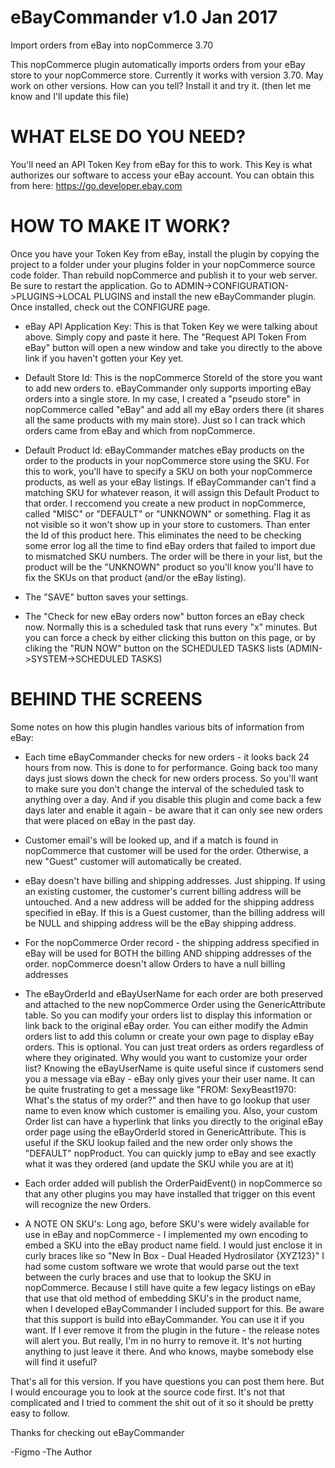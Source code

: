# eBayCommander v1.0 Jan 2017
Import orders from eBay into nopCommerce 3.70

This nopCommerce plugin automatically imports orders from your eBay store to your nopCommerce store.   Currently it works with version 3.70.  May work on other versions.   How can you tell?  Install it and try it.  (then let me know and I'll update this file)

# WHAT ELSE DO YOU NEED?
You'll need an API Token Key from eBay for this to work.  This Key is what authorizes our software to access your eBay account.   You can obtain this from here: https://go.developer.ebay.com   

# HOW TO MAKE IT WORK?
Once you have your Token Key from eBay, install the plugin by copying the project to a folder under your plugins folder in your nopCommerce source code folder.   Than rebuild nopCommerce and publish it to your web server.  Be sure to restart the application.  Go to ADMIN->CONFIGURATION->PLUGINS->LOCAL PLUGINS and install the new eBayCommander plugin.  Once installed, check out the CONFIGURE page.

- eBay API Application Key: This is that Token Key we were talking about above.  Simply copy and paste it here.  The "Request API Token From eBay" button will open a new window and take you directly to the above link if you haven't gotten your Key yet.

- Default Store Id:  This is the nopCommerce StoreId of the store you want to add new orders to.   eBayCommander only supports importing eBay orders into a single store.  In my case, I created a "pseudo store" in nopCommerce called "eBay" and add all my eBay orders there (it shares all the same products with my main store).  Just so I can track which orders came from eBay and which from nopCommerce.

- Default Product Id:  eBayCommander matches eBay products on the order to the products in your nopCommerce store using the SKU.   For this to work, you'll have to specify a SKU on both your nopCommerce products, as well as your eBay listings.   If eBayCommander can't find a matching SKU for whatever reason, it will assign this Default Product to that order.  I reccomend you create a new product in nopCommerce, called "MISC" or "DEFAULT" or "UNKNOWN" or something.   Flag it as not visible so it won't show up in your store to customers.   Than enter the Id of this product here.    This eliminates the need to be checking some error log all the time to find eBay orders that failed to import due to mismatched SKU numbers.   The order will be there in your list, but the product will be the "UNKNOWN" product so you'll know you'll have to fix the SKUs on that product (and/or the eBay listing).

- The "SAVE" button saves your settings.

- The "Check for new eBay orders now" button forces an eBay check now.   Normally this is a scheduled task that runs every "x" minutes.  But you can force a check by either clicking this button on this page, or by cliking the "RUN NOW" button on the SCHEDULED TASKS lists  (ADMIN->SYSTEM->SCHEDULED TASKS)

# BEHIND THE SCREENS

Some notes on how this plugin handles various bits of information from eBay:

* Each time eBayCommander checks for new orders - it looks back 24 hours from now.  This is done to for performance.  Going back too many days just slows down the check for new orders process.   So you'll want to make sure you don't change the interval of the scheduled task to anything over a day.   And if you disable this plugin and come back a few days later and enable it again - be aware that it can only see new orders that were placed on eBay in the past day.

* Customer email's will be looked up, and if a match is found in nopCommerce that customer will be used for the order.  Otherwise, a new "Guest" customer will automatically be created.

* eBay doesn't have billing and shipping addresses.  Just shipping.   If using an existing customer, the customer's current billing address will be untouched.  And a new address will be added for the shipping address specified in eBay.    If this is a Guest customer, than the billing address will be NULL and shipping address will be the eBay shipping address.

* For the nopCommerce Order record - the shipping address specified in eBay will be used for BOTH the billing AND shipping addresses of the order.   nopCommerce doesn't allow Orders to have a null billing addresses

* The eBayOrderId and eBayUserName for each order are both preserved and attached to the new nopCommerce Order using the GenericAttribute table.   So you can modify your orders list to display this information or link back to the original eBay order.  You can either modify the Admin orders list to add this column or create your own page to display eBay orders.  This is optional.  You can just treat orders as orders regardless of where they originated.   Why would you want to customize your order list?  Knowing the eBayUserName is quite useful since if customers send you a message via eBay - eBay only gives your their user name.   It can be quite frustrating to get a message like  "FROM: SexyBeast1970:  What's the status of my order?" and then have to go lookup that user name to even know which customer is emailing you.    Also, your custom Order list can have a hyperlink that links you directly to the original eBay order page using the eBayOrderId stored in GenericAttribute.   This is useful if the SKU lookup failed and the new order only shows the "DEFAULT" nopProduct.   You can quickly jump to eBay and see exactly what it was they ordered (and update the SKU while you are at it)

* Each order added will publish the OrderPaidEvent() in nopCommerce so that any other plugins you may have installed that trigger on this event will recognize the new Orders.

* A NOTE ON SKU's:  Long ago, before SKU's were widely available for use in eBay and nopCommerce - I implemented my own encoding to embed a SKU into the eBay product name field.   I would just enclose it in curly braces like so "New In Box - Dual Headed Hydrosilator {XYZ123}"   I had some custom software we wrote that would parse out the text between the curly braces and use that to lookup the SKU in nopCommerce.   Because I still have quite a few legacy listings on eBay that use that old method of embedding SKU's in the product name, when I developed eBayCommander I included support for this.   Be aware that this support is build into eBayCommander.  You can use it if you want.   If I ever remove it from the plugin in the future - the release notes will alert you.   But really, I'm in no hurry to remove it.   It's not hurting anything to just leave it there.   And who knows, maybe somebody else will find it useful?


That's all for this version.   If you have questions you can post them here.   But I would encourage you to look at the source code first.   It's not that complicated and I tried to comment the shit out of it so it should be pretty easy to follow.

Thanks for checking out eBayCommander

   -Figmo
   -The Author

